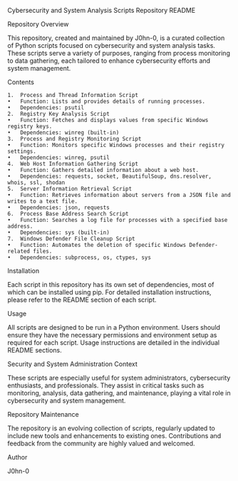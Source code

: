 Cybersecurity and System Analysis Scripts Repository README

Repository Overview

This repository, created and maintained by J0hn-0, is a curated collection of Python scripts focused on cybersecurity and system analysis tasks. These scripts serve a variety of purposes, ranging from process monitoring to data gathering, each tailored to enhance cybersecurity efforts and system management.

Contents

	1.	Process and Thread Information Script
	•	Function: Lists and provides details of running processes.
	•	Dependencies: psutil
	2.	Registry Key Analysis Script
	•	Function: Fetches and displays values from specific Windows registry keys.
	•	Dependencies: winreg (built-in)
	3.	Process and Registry Monitoring Script
	•	Function: Monitors specific Windows processes and their registry settings.
	•	Dependencies: winreg, psutil
	4.	Web Host Information Gathering Script
	•	Function: Gathers detailed information about a web host.
	•	Dependencies: requests, socket, BeautifulSoup, dns.resolver, whois, ssl, shodan
	5.	Server Information Retrieval Script
	•	Function: Retrieves information about servers from a JSON file and writes to a text file.
	•	Dependencies: json, requests
	6.	Process Base Address Search Script
	•	Function: Searches a log file for processes with a specified base address.
	•	Dependencies: sys (built-in)
	7.	Windows Defender File Cleanup Script
	•	Function: Automates the deletion of specific Windows Defender-related files.
	•	Dependencies: subprocess, os, ctypes, sys

Installation

Each script in this repository has its own set of dependencies, most of which can be installed using pip. For detailed installation instructions, please refer to the README section of each script.

Usage

All scripts are designed to be run in a Python environment. Users should ensure they have the necessary permissions and environment setup as required for each script. Usage instructions are detailed in the individual README sections.

Security and System Administration Context

These scripts are especially useful for system administrators, cybersecurity enthusiasts, and professionals. They assist in critical tasks such as monitoring, analysis, data gathering, and maintenance, playing a vital role in cybersecurity and system management.

Repository Maintenance

The repository is an evolving collection of scripts, regularly updated to include new tools and enhancements to existing ones. Contributions and feedback from the community are highly valued and welcomed.

Author

J0hn-0

